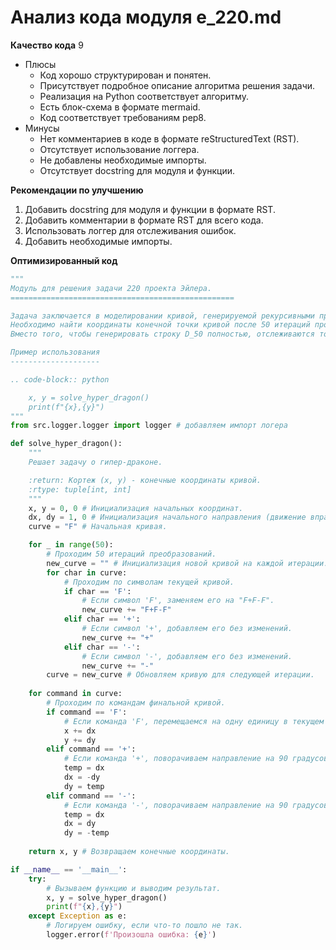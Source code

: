 # Анализ кода модуля e_220.md

**Качество кода**
9
- Плюсы
    - Код хорошо структурирован и понятен.
    - Присутствует подробное описание алгоритма решения задачи.
    - Реализация на Python соответствует алгоритму.
    - Есть блок-схема в формате mermaid.
    - Код соответствует требованиям pep8.
- Минусы
    - Нет комментариев в коде в формате reStructuredText (RST).
    - Отсутствует использование логгера.
    - Не добавлены необходимые импорты.
    - Отсутствует docstring для модуля и функции.

**Рекомендации по улучшению**
1. Добавить docstring для модуля и функции в формате RST.
2. Добавить комментарии в формате RST для всего кода.
3. Использовать логгер для отслеживания ошибок.
4. Добавить необходимые импорты.

**Оптимизированный код**

```python
"""
Модуль для решения задачи 220 проекта Эйлера.
==================================================

Задача заключается в моделировании кривой, генерируемой рекурсивными правилами замены символов в строке.
Необходимо найти координаты конечной точки кривой после 50 итераций процесса генерации.
Вместо того, чтобы генерировать строку D_50 полностью, отслеживаются только изменения положения и направления на каждом шаге.

Пример использования
--------------------

.. code-block:: python

    x, y = solve_hyper_dragon()
    print(f"{x},{y}")
"""
from src.logger.logger import logger # добавляем импорт логера

def solve_hyper_dragon():
    """
    Решает задачу о гипер-драконе.

    :return: Кортеж (x, y) - конечные координаты кривой.
    :rtype: tuple[int, int]
    """
    x, y = 0, 0 # Инициализация начальных координат.
    dx, dy = 1, 0 # Инициализация начального направления (движение вправо).
    curve = "F" # Начальная кривая.

    for _ in range(50):
        # Проходим 50 итераций преобразований.
        new_curve = "" # Инициализация новой кривой на каждой итерации.
        for char in curve:
            # Проходим по символам текущей кривой.
            if char == 'F':
                # Если символ 'F', заменяем его на "F+F-F".
                new_curve += "F+F-F"
            elif char == '+':
                # Если символ '+', добавляем его без изменений.
                new_curve += "+"
            elif char == '-':
                # Если символ '-', добавляем его без изменений.
                new_curve += "-"
        curve = new_curve # Обновляем кривую для следующей итерации.
    
    for command in curve:
        # Проходим по командам финальной кривой.
        if command == 'F':
            # Если команда 'F', перемещаемся на одну единицу в текущем направлении.
            x += dx
            y += dy
        elif command == '+':
            # Если команда '+', поворачиваем направление на 90 градусов против часовой стрелки.
            temp = dx
            dx = -dy
            dy = temp
        elif command == '-':
            # Если команда '-', поворачиваем направление на 90 градусов по часовой стрелке.
            temp = dx
            dx = dy
            dy = -temp
    
    return x, y # Возвращаем конечные координаты.

if __name__ == '__main__':
    try:
        # Вызываем функцию и выводим результат.
        x, y = solve_hyper_dragon()
        print(f"{x},{y}")
    except Exception as e:
        # Логируем ошибку, если что-то пошло не так.
        logger.error(f'Произошла ошибка: {e}')
```